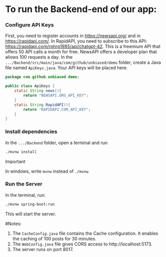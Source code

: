 # To run the Backend-end of our app:

### Configure API Keys
First, you need to register accounts in https://newsapi.org/ and in https://rapidapi.com/. In RapidAPI, you need to subscribe to this API: https://rapidapi.com/rphrp1985/api/chatgpt-42. This is a freemium API that offers 50 API calls a month for free. NewsAPI offers a developer plan that allows 100 requests a day.
In the `.../Backend/src/main/java/com/github/unbiased/demo` folder, create a Java file named `ApiKeys.java`. Your API keys will be placed here.
```java
package com.github.unbiased.demo;

public class ApiKeys {
    static String news(){
        return "NEWSAPI.ORG_API_KEY";
    }
    static String RapidAPI(){
        return "RAPIDAPI.COM_API_KEY";
    }
}
```

### Install dependencies
In the `.../Backend` folder, open a terminal and run
```bash
./mvnw install
```
> [!IMPORTANT]  
> In windows, write `mvnw` instead of `./mvnw`.

### Run the Server
In the terminal, run:
```bash
./mvnw spring-boot:run
```

This will start the server.

#Notes:
1. The `CacheConfig.java` file contains the Cache configuration. It enables the caching of 100 posts for 30 minutes.
2. The `WebConfig.java` file gives CORS access to http://localhost:5173.
3. The server runs on port 8017.


